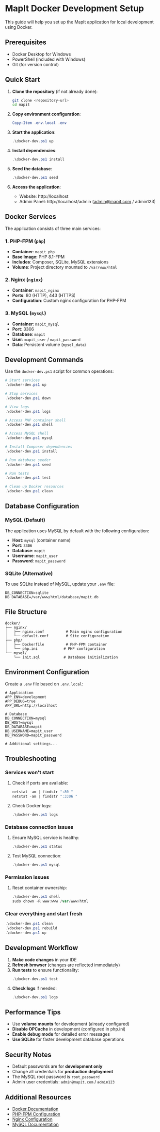 # MapIt Docker Development Setup

This guide will help you set up the MapIt application for local development using Docker.

## Prerequisites

- Docker Desktop for Windows
- PowerShell (included with Windows)
- Git (for version control)

## Quick Start

1. **Clone the repository** (if not already done):
   ```bash
   git clone <repository-url>
   cd mapit
   ```

2. **Copy environment configuration**:
   ```powershell
   Copy-Item .env.local .env
   ```

3. **Start the application**:
   ```powershell
   .\docker-dev.ps1 up
   ```

4. **Install dependencies**:
   ```powershell
   .\docker-dev.ps1 install
   ```

5. **Seed the database**:
   ```powershell
   .\docker-dev.ps1 seed
   ```

6. **Access the application**:
   - Website: http://localhost
   - Admin Panel: http://localhost/admin (admin@mapit.com / admin123)

## Docker Services

The application consists of three main services:

### 1. PHP-FPM (`php`)
- **Container**: `mapit_php`
- **Base Image**: PHP 8.1-FPM
- **Includes**: Composer, SQLite, MySQL extensions
- **Volume**: Project directory mounted to `/var/www/html`

### 2. Nginx (`nginx`)
- **Container**: `mapit_nginx`
- **Ports**: 80 (HTTP), 443 (HTTPS)
- **Configuration**: Custom nginx configuration for PHP-FPM

### 3. MySQL (`mysql`)
- **Container**: `mapit_mysql`
- **Port**: 3306
- **Database**: `mapit`
- **User**: `mapit_user` / `mapit_password`
- **Data**: Persistent volume (`mysql_data`)

## Development Commands

Use the `docker-dev.ps1` script for common operations:

```powershell
# Start services
.\docker-dev.ps1 up

# Stop services
.\docker-dev.ps1 down

# View logs
.\docker-dev.ps1 logs

# Access PHP container shell
.\docker-dev.ps1 shell

# Access MySQL shell
.\docker-dev.ps1 mysql

# Install Composer dependencies
.\docker-dev.ps1 install

# Run database seeder
.\docker-dev.ps1 seed

# Run tests
.\docker-dev.ps1 test

# Clean up Docker resources
.\docker-dev.ps1 clean
```

## Database Configuration

### MySQL (Default)
The application uses MySQL by default with the following configuration:
- **Host**: `mysql` (container name)
- **Port**: `3306`
- **Database**: `mapit`
- **Username**: `mapit_user`
- **Password**: `mapit_password`

### SQLite (Alternative)
To use SQLite instead of MySQL, update your `.env` file:
```env
DB_CONNECTION=sqlite
DB_DATABASE=/var/www/html/database/mapit.db
```

## File Structure

```
docker/
├── nginx/
│   ├── nginx.conf          # Main nginx configuration
│   └── default.conf        # Site configuration
├── php/
│   ├── Dockerfile          # PHP-FPM container
│   └── php.ini            # PHP configuration
└── mysql/
    └── init.sql           # Database initialization
```

## Environment Configuration

Create a `.env` file based on `.env.local`:

```env
# Application
APP_ENV=development
APP_DEBUG=true
APP_URL=http://localhost

# Database
DB_CONNECTION=mysql
DB_HOST=mysql
DB_DATABASE=mapit
DB_USERNAME=mapit_user
DB_PASSWORD=mapit_password

# Additional settings...
```

## Troubleshooting

### Services won't start
1. Check if ports are available:
   ```powershell
   netstat -an | findstr ":80 "
   netstat -an | findstr ":3306 "
   ```

2. Check Docker logs:
   ```powershell
   .\docker-dev.ps1 logs
   ```

### Database connection issues
1. Ensure MySQL service is healthy:
   ```powershell
   .\docker-dev.ps1 status
   ```

2. Test MySQL connection:
   ```powershell
   .\docker-dev.ps1 mysql
   ```

### Permission issues
1. Reset container ownership:
   ```powershell
   .\docker-dev.ps1 shell
   sudo chown -R www:www /var/www/html
   ```

### Clear everything and start fresh
```powershell
.\docker-dev.ps1 clean
.\docker-dev.ps1 rebuild
.\docker-dev.ps1 up
```

## Development Workflow

1. **Make code changes** in your IDE
2. **Refresh browser** (changes are reflected immediately)
3. **Run tests** to ensure functionality:
   ```powershell
   .\docker-dev.ps1 test
   ```
4. **Check logs** if needed:
   ```powershell
   .\docker-dev.ps1 logs
   ```

## Performance Tips

- Use **volume mounts** for development (already configured)
- **Disable OPCache** in development (configured in php.ini)
- **Enable debug mode** for detailed error messages
- **Use SQLite** for faster development database operations

## Security Notes

- Default passwords are for **development only**
- Change all credentials for **production deployment**
- The MySQL root password is `root_password`
- Admin user credentials: `admin@mapit.com` / `admin123`

## Additional Resources

- [Docker Documentation](https://docs.docker.com/)
- [PHP-FPM Configuration](https://www.php.net/manual/en/install.fpm.configuration.php)
- [Nginx Configuration](https://nginx.org/en/docs/)
- [MySQL Documentation](https://dev.mysql.com/doc/)
